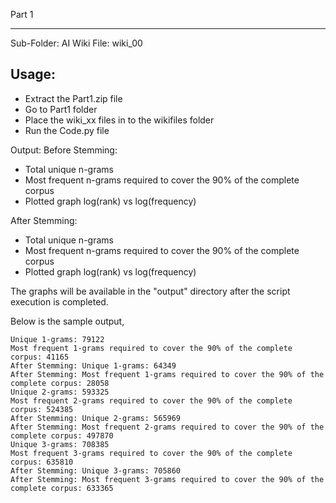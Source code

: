 Part 1
**********************

Sub-Folder: AI
Wiki File: wiki_00

Usage:
------

- Extract the Part1.zip file
- Go to Part1 folder
- Place the wiki_xx files in to the wikifiles folder
- Run the Code.py file

Output:
Before Stemming:
- Total unique n-grams
- Most frequent n-grams required to cover the 90% of the complete corpus
- Plotted graph log(rank) vs log(frequency)

After Stemming:
- Total unique n-grams
- Most frequent n-grams required to cover the 90% of the complete corpus
- Plotted graph log(rank) vs log(frequency)


The graphs will be available in the "output" directory after the script execution is completed.

Below is the sample output,
```
Unique 1-grams: 79122
Most frequent 1-grams required to cover the 90% of the complete corpus: 41165
After Stemming: Unique 1-grams: 64349
After Stemming: Most frequent 1-grams required to cover the 90% of the complete corpus: 28058
Unique 2-grams: 593325
Most frequent 2-grams required to cover the 90% of the complete corpus: 524385
After Stemming: Unique 2-grams: 565969
After Stemming: Most frequent 2-grams required to cover the 90% of the complete corpus: 497870
Unique 3-grams: 708385
Most frequent 3-grams required to cover the 90% of the complete corpus: 635810
After Stemming: Unique 3-grams: 705860
After Stemming: Most frequent 3-grams required to cover the 90% of the complete corpus: 633365
```
